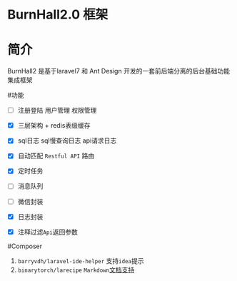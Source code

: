 BurnHall2.0 框架
========================
# 简介
BurnHall2 是基于laravel7 和 Ant Design 开发的一套前后端分离的后台基础功能集成框架

#功能  
-[ ] 注册登陆 用户管理 权限管理  
-[x] 三层架构 + redis表级缓存   
-[x] sql日志 sql慢查询日志 api请求日志  
-[x] 自动匹配 `Restful API` 路由  
-[x] 定时任务  
-[ ] 消息队列  
-[ ] 微信封装  
-[x] 日志封装  
-[x] 注释过滤`Api`返回参数  


#Composer
1. `barryvdh/laravel-ide-helper` 支持`idea`提示
2. `binarytorch/larecipe` `Markdown`[文档支持](https://larecipe.binarytorch.com.my/)

